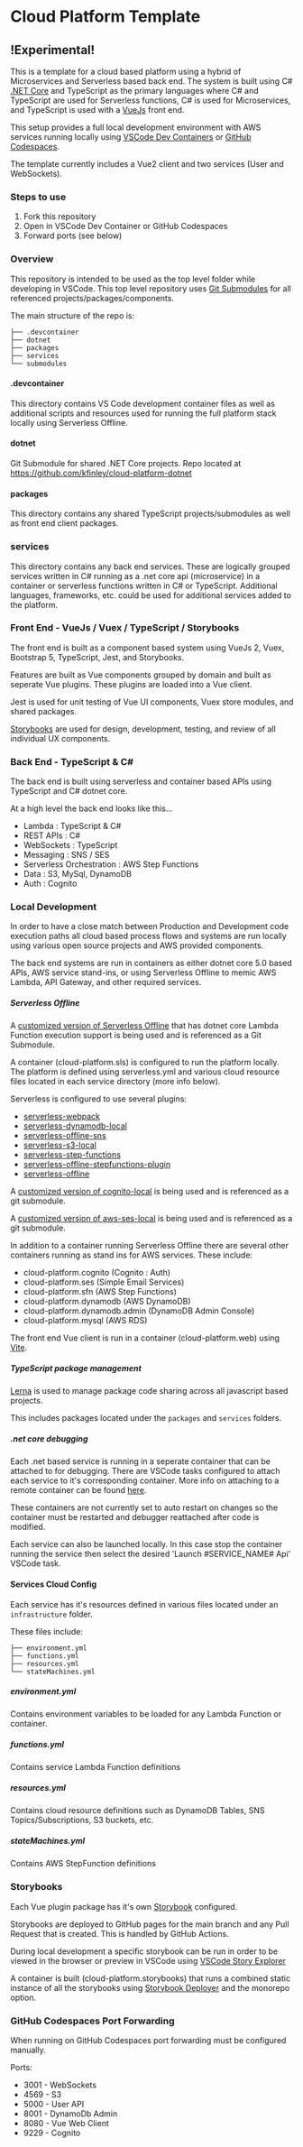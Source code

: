 # Cloud Platform Template

## !Experimental! ##

This is a template for a cloud based platform using a hybrid of Microservices and Serverless based back end. The system is built using C# [.NET Core](https://github.com/dotnet/core) and TypeScript as the primary languages where C# and TypeScript are used for Serverless functions, C# is used for Microservices, and TypeScript is used with a [VueJs](https://github.com/vuejs/vue) front end.

This setup provides a full local development environment with AWS services running locally using [VSCode Dev Containers](https://code.visualstudio.com/docs/remote/create-dev-container) or [GitHub Codespaces](https://github.com/features/codespaces).

The template currently includes a Vue2 client and two services (User and WebSockets). 

### Steps to use

1. Fork this repository
2. Open in VSCode Dev Container or GitHub Codespaces
3. Forward ports (see below)

### Overview

This repository is intended to be used as the top level folder while developing in VSCode. This top level repository uses [Git Submodules](https://git-scm.com/book/en/v2/Git-Tools-Submodules) for all referenced projects/packages/components. 

The main structure of the repo is:

```
├── .devcontainer
├── dotnet
├── packages
├── services
└── submodules
```

#### .devcontainer
This directory contains VS Code development container files as well as additional scripts and resources used for running the full platform stack locally using Serverless Offline.

#### dotnet
Git Submodule for shared .NET Core projects. Repo located at https://github.com/kfinley/cloud-platform-dotnet

#### packages
This directory contains any shared TypeScript projects/submodules as well as front end client packages.

### services
This directory contains any back end services. These are logically grouped services written in C# running as a .net core api (microservice) in a container or serverless functions written in C# or TypeScript. Additional languages, frameworks, etc. could be used for additional services added to the platform.

### Front End - VueJs / Vuex / TypeScript / Storybooks
The front end is built as a component based system using VueJs 2, Vuex, Bootstrap 5, TypeScript, Jest, and Storybooks.

Features are built as Vue components grouped by domain and built as seperate Vue plugins. These plugins are loaded into a Vue client.

Jest is used for unit testing of Vue UI components, Vuex store modules, and shared packages.

[Storybooks](http://storybook.js.org) are used for design, development, testing, and review of all individual UX components.

### Back End - TypeScript & C#
The back end is built using serverless and container based APIs using TypeScript and C# dotnet core.

At a high level the back end looks like this...

* Lambda : TypeScript & C#
* REST APIs : C#
* WebSockets : TypeScript
* Messaging : SNS / SES
* Serverless Orchestration : AWS Step Functions
* Data : S3, MySql, DynamoDB
* Auth : Cognito

### Local Development

In order to have a close match between Production and Development code execution paths all cloud based process flows and systems are run locally using various open source projects and AWS provided components.

The back end systems are run in containers as either dotnet core 5.0 based APIs, AWS service stand-ins, or using Serverless Offline to memic AWS Lambda, API Gateway, and other required services.

##### Serverless Offline
A [customized version of Serverless Offline](https://github.com/kfinley/serverless-offline) that has dotnet core Lambda Function execution support is being used and is referenced as a Git Submodule.

A container (cloud-platform.sls) is configured to run the platform locally. The platform is defined using serverless.yml and various cloud resource files located in each service directory (more info below).

Serverless is configured to use several plugins:
- [serverless-webpack](https://github.com/serverless-heaven/serverless-webpack)
- [serverless-dynamodb-local](https://github.com/99x/serverless-dynamodb-local)
- [serverless-offline-sns](https://github.com/mj1618/serverless-offline-sns)
- [serverless-s3-local](https://github.com/ar90n/serverless-s3-local)
- [serverless-step-functions](https://github.com/serverless-operations/serverless-step-functions)
- [serverless-offline-stepfunctions-plugin](https://github.com/pianomansam/serverless-offline-stepfunctions-plugin)
- [serverless-offline](https://github.com/dherault/serverless-offline)

A [customized version of cognito-local](https://github.com/kfinley/cognito-local) is being used and is referenced as a git submodule.

A [customized version of aws-ses-local](https://github.com/kfinley/aws-ses-local) is being used and is referenced as a git submodule.

In addition to a container running Serverless Offline there are several other containers running as stand ins for AWS services. These include:
- cloud-platform.cognito (Cognito : Auth)
- cloud-platform.ses (Simple Email Services)
- cloud-platform.sfn (AWS Step Functions)
- cloud-platform.dynamodb (AWS DynamoDB)
- cloud-platform.dynamodb.admin (DynamoDB Admin Console)
- cloud-platform.mysql (AWS RDS)

The front end Vue client is run in a container (cloud-platform.web) using [Vite](https://github.com/vitejs/vite).

##### TypeScript package management
[Lerna](https://github.com/lerna/lerna) is used to manage package code sharing across all javascript based projects.

This includes packages located under the `packages` and `services` folders.

##### .net core debugging
Each .net based service is running in a seperate container that can be attached to for debugging. There are VSCode tasks configured to attach each service to it's corresponding container. More info on attaching to a remote container can be found [here](https://code.visualstudio.com/docs/remote/attach-container).

These containers are not currently set to auto restart on changes so the container must be restarted and debugger reattached after code is modified.

Each service can also be launched locally. In this case stop the container running the service then select the desired 'Launch #SERVICE_NAME# Api' VSCode task.

#### Services Cloud Config
Each service has it's resources defined in various files located under an `infrastructure` folder.

These files include:
```
├── environment.yml
├── functions.yml
├── resources.yml
└── stateMachines.yml
```

##### environment.yml
Contains environment variables to be loaded for any Lambda Function or container.

##### functions.yml
Contains service Lambda Function definitions

##### resources.yml
Contains cloud resource definitions such as DynamoDB Tables, SNS Topics/Subscriptions, S3 buckets, etc.

##### stateMachines.yml
Contains AWS StepFunction definitions

### Storybooks
Each Vue plugin package has it's own [Storybook](https://github.com/storybookjs/storybook) configured.

Storybooks are deployed to GitHub pages for the main branch and any Pull Request that is created. This is handled by GitHub Actions.

During local development a specific storybook can be run in order to be viewed in the browser or preview in VSCode using [VSCode Story Explorer](https://github.com/joshbolduc/vscode-story-explorer)

A container is built (cloud-platform.storybooks) that runs a combined static instance of all the storybooks using [Storybook Deployer](https://github.com/storybookjs/storybook-deployer) and the monorepo option.

### GitHub Codespaces Port Forwarding
When running on GitHub Codespaces port forwarding must be configured manually.

Ports:
* 3001 - WebSockets
* 4569 - S3
* 5000 - User API
* 8001 - DynamoDb Admin
* 8080 - Vue Web Client
* 9229 - Cognito
